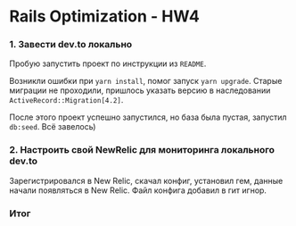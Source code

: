 # Rails Optimization - HW4

### 1. Завести dev.to локально

Пробую запустить проект по инструкции из `README`.

Возникли ошибки при `yarn install`, помог запуск `yarn upgrade`. Старые миграции не проходили, пришлось указать версию в наследовании `ActiveRecord::Migration[4.2]`.

После этого проект успешно запустился, но база была пустая, запустил `db:seed`. Всё завелось)

### 2. Настроить свой NewRelic для мониторинга локального dev.to

Зарегистрировался в New Relic, скачал конфиг, установил гем, данные начали появляться в New Relic. Файл конфига добавил в гит игнор.

### Итог
